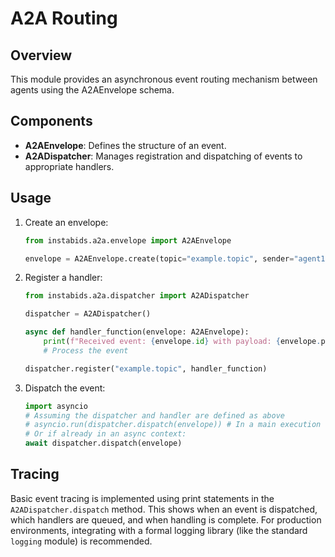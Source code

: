 # A2A Routing

## Overview

This module provides an asynchronous event routing mechanism between agents using the A2AEnvelope schema.

## Components

- **A2AEnvelope**: Defines the structure of an event.
- **A2ADispatcher**: Manages registration and dispatching of events to appropriate handlers.

## Usage

1. Create an envelope:
   ```python
   from instabids.a2a.envelope import A2AEnvelope

   envelope = A2AEnvelope.create(topic="example.topic", sender="agent1", payload={"key": "value"})
   ```

2. Register a handler:
   ```python
   from instabids.a2a.dispatcher import A2ADispatcher

   dispatcher = A2ADispatcher()

   async def handler_function(envelope: A2AEnvelope):
       print(f"Received event: {envelope.id} with payload: {envelope.payload}")
       # Process the event

   dispatcher.register("example.topic", handler_function)
   ```

3. Dispatch the event:
   ```python
   import asyncio
   # Assuming the dispatcher and handler are defined as above
   # asyncio.run(dispatcher.dispatch(envelope)) # In a main execution context
   # Or if already in an async context:
   await dispatcher.dispatch(envelope)
   ```

## Tracing

Basic event tracing is implemented using print statements in the `A2ADispatcher.dispatch` method. This shows when an event is dispatched, which handlers are queued, and when handling is complete. For production environments, integrating with a formal logging library (like the standard `logging` module) is recommended.